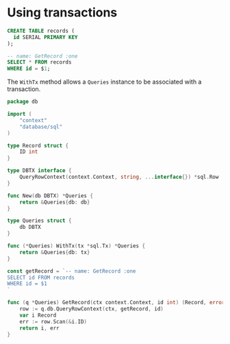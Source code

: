 # Using transactions

```sql
CREATE TABLE records (
  id SERIAL PRIMARY KEY
);

-- name: GetRecord :one
SELECT * FROM records
WHERE id = $1;
```

The `WithTx` method allows a `Queries` instance to be associated with a transaction.

```go
package db

import (
	"context"
	"database/sql"
)

type Record struct {
	ID int
}

type DBTX interface {
	QueryRowContext(context.Context, string, ...interface{}) *sql.Row
}

func New(db DBTX) *Queries {
	return &Queries{db: db}
}

type Queries struct {
	db DBTX
}

func (*Queries) WithTx(tx *sql.Tx) *Queries {
	return &Queries{db: tx}
}

const getRecord = `-- name: GetRecord :one
SELECT id FROM records
WHERE id = $1
`

func (q *Queries) GetRecord(ctx context.Context, id int) (Record, error) {
	row := q.db.QueryRowContext(ctx, getRecord, id)
	var i Record
	err := row.Scan(&i.ID)
	return i, err
}
```

